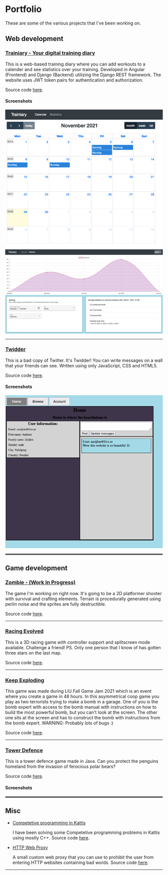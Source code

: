 # Portfolio
These are some of the various projects that I've been working on.

## Web development

### [Trainiary - Your digital training diary](https://trainiary.herokuapp.com) 

This is a web-based training diary where you can add workouts to a calender and see statistics over your training. Developed in Angular (Frontend) and Django (Backend) utilizing the Django REST framework. The website uses JWT token pairs for authentication and authorization.

Source code [here](https://github.com/AndreasZeijlon/Trainiary).

#### Screenshots

<img src="images/trainiary-calendar.png?raw=true"/>
<img src="images/trainiary-statistics.png?raw=true"/>

---

### [Twidder](https://github.com/AndreasZeijlon/Twidder)

This is a bad copy of Twitter. It's Twidder! You can write messages on a wall that your friends can see. Written using only JavaScript, CSS and HTML5.

Source code [here](https://github.com/AndreasZeijlon/Twidder).

#### Screenshots
<img src="images/twidder.png?raw=true"/>

<hr style="border:2px solid gray"> </hr>

## Game development

### [Zombie - (Work In Progress)](http://example.com/)

The game I'm working on right now. It's going to be a 2D platformer shooter with survival and crafting elements. Terrain is procedurally generated using perlin noise and the sprites are fully destructible.

Source code [here]().

---

### [Racing Evolved](http://example.com/)

This is a 3D racing game with controller support and splitscreen mode available. Challenge a friend! PS. Only one person that I know of has gotten three stars on the last map. 

Source code [here]().

---

### [Keep Exploding](http://example.com/)

This game was made during LiU Fall Game Jam 2021 which is an event where you create a game in 48 hours. In this asymmetrical coop game you play as two terrorists trying to make a bomb in a garage. One of you is the bomb expert with access to the bomb manual with instructions on how to build the most powerful bomb, but you can't look at the screen. The other one sits at the screen and has to construct the bomb with instructions from the bomb expert. WARNING: Probably lots of bugs :)

Source code [here]().

---

### [Tower Defence]()

This is a tower defence game made in Java. Can you protect the penguins homeland from the invasion of ferocious polar bears?

Source code [here]().

#### Screenshots

<hr style="border:2px solid gray"> </hr>

## Misc
- [Competetive programming in Kattis](https://open.kattis.com/)

    I have been solving some Competetive programming problems in Kattis using mostly C++. Source code [here]().

- [HTTP Web Proxy](/scripts/proxy.py)

    A small custom web proxy that you can use to prohibit the user from entering HTTP websites containing bad words. Source code [here]().

---